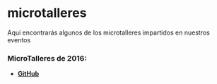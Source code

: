 # microtalleres
Aquí encontrarás algunos de los microtalleres impartidos en nuestros eventos

### MicroTalleres de 2016:
- **[GitHub](2016/github.md)**
